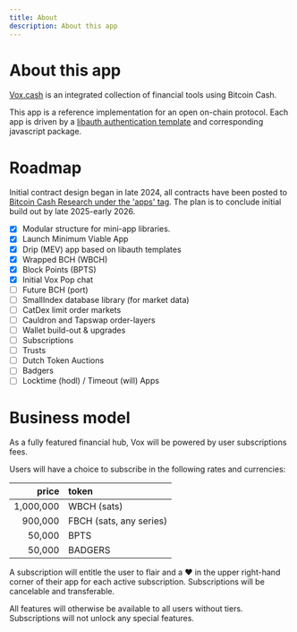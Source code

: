 ```yaml
---
title: About
description: About this app
---
```


# About this app

[Vox.cash](https://vox.cash) is an integrated collection of financial tools using Bitcoin Cash.

This app is a reference implementation for an open on-chain protocol. Each app is driven by a [libauth authentication template](https://libauth.org/types/WalletTemplate.html) and corresponding javascript package.


# Roadmap

Initial contract design began in late 2024, all contracts have been posted to [Bitcoin Cash Research under the 'apps' tag](https://bitcoincashresearch.org/tag/apps). The plan is to conclude initial build out by late 2025-early 2026.

- [x] Modular structure for mini-app libraries.
- [x] Launch Minimum Viable App
- [x] Drip (MEV) app based on libauth templates
- [x] Wrapped BCH (WBCH)
- [x] Block Points (BPTS) 
- [x] Initial Vox Pop chat  
- [ ] Future BCH (port)
- [ ] SmallIndex database library (for market data)
- [ ] CatDex limit order markets
- [ ] Cauldron and Tapswap order-layers
- [ ] Wallet build-out & upgrades
- [ ] Subscriptions
- [ ] Trusts
- [ ] Dutch Token Auctions
- [ ] Badgers
- [ ] Locktime (hodl) / Timeout (will) Apps

# Business model

As a fully featured financial hub, Vox will be powered by user subscriptions fees.

Users will have a choice to subscribe in the following rates and currencies:

|   price   | token    |
| --------: | :---------- |
| 1,000,000 | WBCH (sats) |
|   900,000 | FBCH (sats, any series) |
|    50,000 | BPTS       |
|    50,000 | BADGERS    |

A subscription will entitle the user to flair and a ❤️ in the upper right-hand corner of their app for each active subscription. Subscriptions will be cancelable and transferable. 

All features will otherwise be available to all users without tiers. Subscriptions will not unlock any special features. 